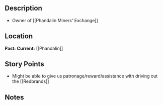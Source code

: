 ## Description
- Owner of [[Phandalin Miners' Exchange]]
## Location
**Past:** 
**Current:** [[Phandalin]]
## Story Points
- Might be able to give us patronage/reward/assistance with driving out the [[Redbrands]]
## Notes
